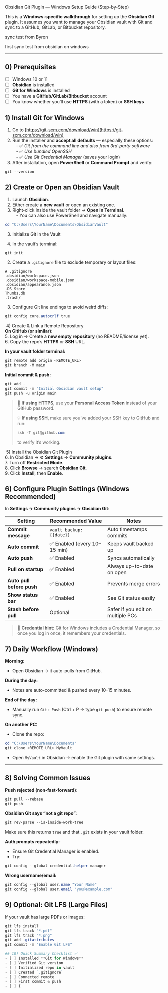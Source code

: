  Obsidian Git Plugin — Windows Setup Guide (Step-by-Step)  
  
This is a **Windows-specific walkthrough** for setting up the **Obsidian Git** plugin. It assumes you want to manage your Obsidian vault with Git and sync to a GitHub, GitLab, or Bitbucket repository. 

sync test from Byron

first sync test from obsidian on windows



---  
  
## 0) Prerequisites  
- [ ] Windows 10 or 11  
- [ ] **Obsidian** is installed  
- [ ] **Git for Windows** is installed  
- [ ] You have a **GitHub/GitLab/Bitbucket** account  
- [ ] You know whether you’ll use **HTTPS** (with a token) or **SSH keys**  
  
## 1) Install Git for Windows  
1. Go to [https://git-scm.com/download/win](https://git-scm.com/download/win)  
2. Run the installer and **accept all defaults** — especially these options:  
   - ✅ *Git from the command line and also from 3rd-party software*  
   - ✅ *Use bundled OpenSSH*  
   - ✅ *Use Git Credential Manager* (saves your login)  
3. After installation, open **PowerShell** or **Command Prompt** and verify:  
```powershell  
git --version  
```

## 2) Create or Open an Obsidian Vault  
1. Launch **Obsidian**.  
2. Either create a **new vault** or open an existing one.  
3. Right-click inside the vault folder → **Open in Terminal**.  
   - You can also use PowerShell and navigate manually:  
```powershell  
cd "C:\Users\YourName\Documents\ObsidianVault"  
```

3) Initialize Git in the Vault  
4. In the vault’s terminal:  
```powershell  
git init  
```  
2. Create a `.gitignore` file to exclude temporary or layout files:  
```text  
# .gitignore  
.obsidian/workspace.json  
.obsidian/workspace-mobile.json  
.obsidian/appearance.json  
.DS_Store  
Thumbs.db  
.trash/  
```  
3. Configure Git line endings to avoid weird diffs:  
```powershell  
git config core.autocrlf true  
```


 4) Create & Link a Remote Repository  
**On GitHub (or similar):**  
5. Log in → Create a **new empty repository** (no README/license yet).  
6. Copy the repo’s **HTTPS** or **SSH** URL.  
  
**In your vault folder terminal:**  
```powershell  
git remote add origin <REMOTE_URL>  
git branch -M main  
```  
  
**Initial commit & push:**  
```powershell  
git add .  
git commit -m "Initial Obsidian vault setup"  
git push -u origin main  
```  
  
> 🔐 **If using HTTPS**, use your **Personal Access Token** instead of your GitHub password.  
>  
> 💡 **If using SSH**, make sure you’ve added your SSH key to GitHub and run:  
> ```powershell  
> ssh -T git@github.com  
> ```  
> to verify it’s working.


 5) Install the Obsidian Git Plugin  
6. In Obsidian → ⚙️ **Settings** → **Community plugins**.  
7. Turn off **Restricted Mode**.  
8. Click **Browse** → search **Obsidian Git**.  
9. Click **Install**, then **Enable**.

## 6) Configure Plugin Settings (Windows Recommended)  
In **Settings → Community plugins → Obsidian Git**:  
  
| Setting | Recommended Value | Notes |  
|----------|------------------|--------|  
| **Commit message** | `vault backup: {{date}}` | Auto timestamps commits |  
| **Auto commit** | ✅ Enabled (every 10–15 min) | Keeps vault backed up |  
| **Auto push** | ✅ Enabled | Syncs automatically |  
| **Pull on startup** | ✅ Enabled | Always up-to-date on open |  
| **Auto pull before push** | ✅ Enabled | Prevents merge errors |  
| **Show status bar** | ✅ Enabled | See Git status easily |  
| **Stash before pull** | Optional | Safer if you edit on multiple PCs |  
  
> 💾 **Credential hint:** Git for Windows includes a Credential Manager, so once you log in once, it remembers your credentials.  
  

## 7) Daily Workflow (Windows)  
**Morning:**  
- Open Obsidian → it auto-pulls from GitHub.  
  
**During the day:**  
- Notes are auto-committed & pushed every 10–15 minutes.  
  
**End of the day:**  
- Manually run `Git: Push` (Ctrl + P → type `git push`) to ensure remote sync.  
  
**On another PC:**  
- Clone the repo:  
```powershell  
cd "C:\Users\YourName\Documents"  
git clone <REMOTE_URL> MyVault  
```  
- Open `MyVault` in Obsidian → enable the Git plugin with same settings.  
  
---

## 8) Solving Common Issues  
**Push rejected (non-fast-forward):**  
```powershell  
git pull --rebase  
git push  
```  
  
**Obsidian Git says “not a git repo”:**  
```powershell  
git rev-parse --is-inside-work-tree  
```  
Make sure this returns `true` and that `.git` exists in your vault folder.  
  
**Auth prompts repeatedly:**  
- Ensure Git Credential Manager is enabled.  
- Try:  
```powershell  
git config --global credential.helper manager  
```  
  
**Wrong username/email:**  
```powershell  
git config --global user.name "Your Name"  
git config --global user.email "you@example.com"  
```

## 9) Optional: Git LFS (Large Files)  
If your vault has large PDFs or images:  
```powershell  
git lfs install  
git lfs track "*.pdf"  
git lfs track "*.png"  
git add .gitattributes  
git commit -m "Enable Git LFS"

## 10) Quick Summary Checklist ✅
- [ ] Installed **Git for Windows**  
- [ ] Verified Git version  
- [ ] Initialized repo in vault  
- [ ] Created `.gitignore`  
- [ ] Connected remote  
- [ ] First commit & push  
- [ ] I

